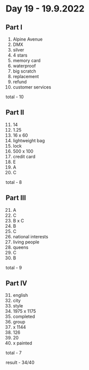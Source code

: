 # Day 19 - 19.9.2022

## Part I

1. Alpine Avenue
2. DMX
3. silver
4. 4 stars
5. memory card
6. waterproof
7. big scratch
8. replacement
9. refund
10. customer services

total - 10

## Part II

11. 14
12. 1.25
13. 16 x 60
14. lightweight bag
15. lock
16. 500 x 100
17. credit card
18. E
19. A
20. C

total - 8

## Part III

21. A
22. C
23. B x C
24. B
25. C
26. national interests
27. living people
28. queens
29. C
30. B

total - 9

## Part IV

31. english
32. city 
33. style
34. 1975 x 1175
35. completed
36. group
37. x 1144
38. 126
39. 20
40. x painted

total - 7

result - 34/40
